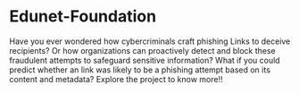 # Edunet-Foundation
Have you ever wondered how cybercriminals craft phishing Links to deceive recipients? Or how organizations can proactively detect and block these fraudulent attempts to safeguard sensitive information? What if you could predict whether an link was likely to be a phishing attempt based on its content and metadata? Explore the project to know more!!
